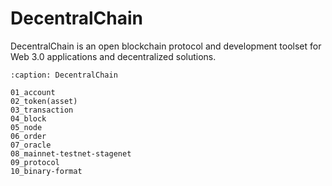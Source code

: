# DecentralChain

DecentralChain is an open blockchain protocol and development toolset for Web 3.0 applications and decentralized solutions.

```{toctree}
:caption: DecentralChain

01_account
02_token(asset)
03_transaction
04_block
05_node
06_order
07_oracle
08_mainnet-testnet-stagenet
09_protocol
10_binary-format
```